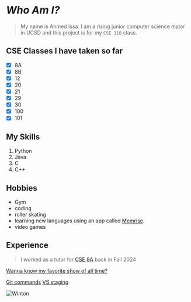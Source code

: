 

# ***Who Am I?***
> My name is Ahmed Issa. I am a rising junior computer science major in UCSD and this project is for my `CSE 110` class.
>  

## **CSE Classes I have taken so far**
- [x] 8A
- [x] 8B
- [x] 12
- [x] 20
- [x] 21
- [x] 29
- [x] 30
- [x] 100
- [x] 101

## **My Skills**
1. Python
2. Java
3. C
4. C++

## Hobbies
* Gym
* coding
* roller skating
* learning new languages using an app called [Memrise](https://www.memrise.com/en-us/).
* video games

## Experience
> I worked as a tutor for [CSE 8A](#cse-classes-i-have-taken-so-far) back in Fall 2024

[Wanna know my favorite show of all time?](favShow.md)


[Git commands](https://drive.google.com/file/d/1jyTyB7gUFimBTb-2VWqoq2eB7IRD6niS/view?usp=sharing)
[VS staging](https://drive.google.com/file/d/1TOe8rpx-T1Pi8bObt_O5ITlG0TfL_aTH/view?usp=sharing)

![Winton](https://m.media-amazon.com/images/I/416gr5R0fdL._AC_UF894,1000_QL80_.jpg)







